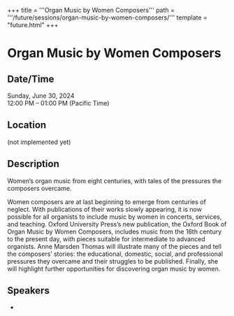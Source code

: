 +++
title = '''Organ Music by Women Composers'''
path = '''/future/sessions/organ-music-by-women-composers/'''
template = "future.html"
+++

<h1>Organ Music by Women Composers</h1>
<h2>Date/Time</h2>
<p>Sunday, June 30, 2024<br>
12:00 PM – 01:00 PM (Pacific Time)</p>
<h2>Location</h2>
(not implemented yet)
<h2>Description</h2>
Women’s organ music from eight centuries, with tales of the pressures the composers overcame.

Women composers are at last beginning to emerge from centuries of neglect. With publications of their works slowly appearing, it is now possible for all organists to include music by women in concerts, services, and teaching.  Oxford University Press’s new publication, the Oxford Book of Organ Music by Women Composers, includes music from the 16th century to the present day, with pieces suitable for intermediate to advanced organists.   Anne Marsden Thomas will illustrate many of the pieces and tell the composers’ stories: the educational, domestic, social, and professional pressures they overcame and their struggles to be published.   Finally, she will highlight further opportunities for discovering organ music by women.
<h2>Speakers</h2>
<ul><li><bound method Speaker.link of Speaker(data=SpeakerData(presenter_at=['DC4485CD-CBD2-4F77-AECA-5D42C56C1769', '9BCC748D-9AC1-4283-B19F-8EACAE725515'], speaker_biography='Anne Marsden Thomas has enjoyed a long career as concert organist, organ teacher, church organist and writer/editor.  She is based in London, UK, and has directed the music at St Giles Cripplegate Church, City of London since 1982.  In 1992 she established the St Giles International Organ School, which taught hundreds of students before it transferred to the Royal College of Organists (RCO) Academy.  She founded, and directed until 2016, the week-long RCO Summer Course for Organists, which annually provides individual and group tuition for up to 80 students from across the world.  She teaches at The Royal Academy of Music, and privately.  She has recorded several CDs and toured internationally as a recitalist, teacher and presenter.  She has authored/co-authored/compiled and edited 24 books for organists.  In 2019 she co-founded the Society of Women Organists, and she has continued as co-chair of the Society. Her awards include an MBE, the RCO Medal and the Fellowship of the Royal School of Church Music.', speaker_display_name='Anne Marsden Thomas', speaker_first_name='Anne Marsden', speaker_last_name='Thomas', speaker_stub='A6F578D0-F79E-44BD-8F09-0BDFC29D0391', speaker_title='', updated_date=datetime.date(2023, 9, 4)), updated=False, deleted=False)></li>

